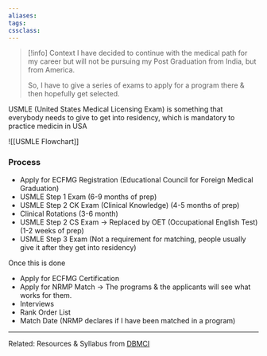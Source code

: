 ```yaml
---
aliases:
tags: 
cssclass:
---
```


> [!info] Context
> I have decided to continue with the medical path for my career but will not be pursuing my Post Graduation from India, but from America.
> 
> So, I have to give a series of exams to apply for a program there & then hopefully get selected.

USMLE (United States Medical Licensing Exam) is something that everybody needs to give to get into residency, which is mandatory to practice medicin in USA

![[USMLE Flowchart]]
### Process
- Apply for ECFMG Registration (Educational Council for Foreign Medical Graduation)
- USMLE Step 1 Exam (6-9 months of prep)
- USMLE Step 2 CK Exam (Clinical Knowledge) (4-5 months of prep)
- Clinical Rotations (3-6 month)
- USMLE Step 2 CS Exam → Replaced by OET (Occupational English Test) (1-2 weeks of prep)
- USMLE Step 3 Exam (Not a requirement for matching, people usually give it after they get into residency)

Once this is done
- Apply for ECFMG Certification
- Apply for NRMP Match → The programs & the applicants will see what works for them.
- Interviews
- Rank Order List
- Match Date (NRMP declares if I have been matched in a program)


---
Related:
Resources & Syllabus from [DBMCI](https://dbmci.com/blog/usmle-exam-syllabus/)


